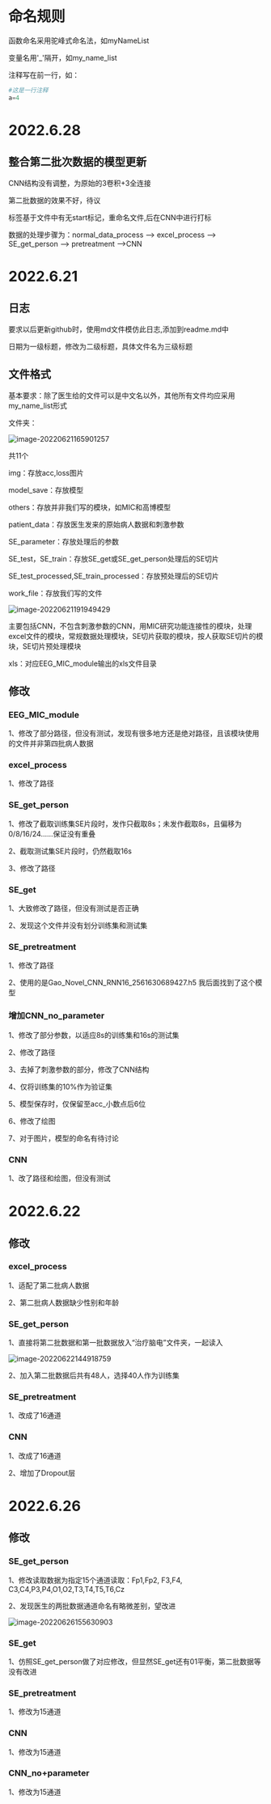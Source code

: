 # 命名规则

函数命名采用驼峰式命名法，如myNameList

变量名用'_'隔开，如my_name_list

注释写在前一行，如：

```python
#这是一行注释
a=4
```
# 2022.6.28
## 整合第二批次数据的模型更新

CNN结构没有调整，为原始的3卷积+3全连接

第二批数据的效果不好，待议

标签基于文件中有无start标记，重命名文件,后在CNN中进行打标

数据的处理步骤为：normal_data_process  --> excel_process --> SE_get_person --> pretreatment -->CNN

# 2022.6.21

## 日志

要求以后更新github时，使用md文件模仿此日志,添加到readme.md中

日期为一级标题，修改为二级标题，具体文件名为三级标题

## 文件格式

基本要求：除了医生给的文件可以是中文名以外，其他所有文件均应采用my_name_list形式

文件夹：

![image-20220621165901257](https://raw.githubusercontent.com/zhengyuntao123/myImg/master/202206221716545.png)

共11个

img：存放acc,loss图片

model_save：存放模型

others：存放并非我们写的模块，如MIC和高博模型

patient_data：存放医生发来的原始病人数据和刺激参数

SE_parameter：存放处理后的参数

SE_test，SE_train：存放SE_get或SE_get_person处理后的SE切片

SE_test_processed,SE_train_processed：存放预处理后的SE切片

work_file：存放我们写的文件

![image-20220621191949429](https://raw.githubusercontent.com/zhengyuntao123/myImg/master/202206221715418.png)

主要包括CNN，不包含刺激参数的CNN，用MIC研究功能连接性的模块，处理excel文件的模块，常规数据处理模块，SE切片获取的模块，按人获取SE切片的模块，SE切片预处理模块

xls：对应EEG_MIC_module输出的xls文件目录

## 修改

### EEG_MIC_module

1、修改了部分路径，但没有测试，发现有很多地方还是绝对路径，且该模块使用的文件并非第四批病人数据

### excel_process

1、修改了路径

### SE_get_person

1、修改了截取训练集SE片段时，发作只截取8s；未发作截取8s，且偏移为0/8/16/24……保证没有重叠

2、截取测试集SE片段时，仍然截取16s

3、修改了路径

### SE_get

1、大致修改了路径，但没有测试是否正确

2、发现这个文件并没有划分训练集和测试集

### SE_pretreatment

1、修改了路径

2、使用的是Gao_Novel_CNN_RNN16_2561630689427.h5 我后面找到了这个模型

### 增加CNN_no_parameter

1、修改了部分参数，以适应8s的训练集和16s的测试集

2、修改了路径

3、去掉了刺激参数的部分，修改了CNN结构

4、仅将训练集的10%作为验证集

5、模型保存时，仅保留至acc_小数点后6位

6、修改了绘图

7、对于图片，模型的命名有待讨论

### CNN

1、改了路径和绘图，但没有测试



# 2022.6.22

## 修改

### excel_process

1、适配了第二批病人数据

2、第二批病人数据缺少性别和年龄

### SE_get_person

1、直接将第二批数据和第一批数据放入“治疗脑电”文件夹，一起读入

![image-20220622144918759](https://raw.githubusercontent.com/zhengyuntao123/myImg/master/202206221715318.png)

2、加入第二批数据后共有48人，选择40人作为训练集

### SE_pretreatment

1、改成了16通道

### CNN

1、改成了16通道

2、增加了Dropout层



# 2022.6.26

## 修改

### SE_get_person

1、修改读取数据为指定15个通道读取：Fp1,Fp2, F3,F4, C3,C4,P3,P4,O1,O2,T3,T4,T5,T6,Cz

2、发现医生的两批数据通道命名有略微差别，望改进

![image-20220626155630903](https://raw.githubusercontent.com/zhengyuntao123/myImg/master/202206261556009.png)

### SE_get

1、仿照SE_get_person做了对应修改，但显然SE_get还有01平衡，第二批数据等没有改进

### SE_pretreatment

1、修改为15通道

### CNN

1、修改为15通道

### CNN_no+parameter

1、修改为15通道
